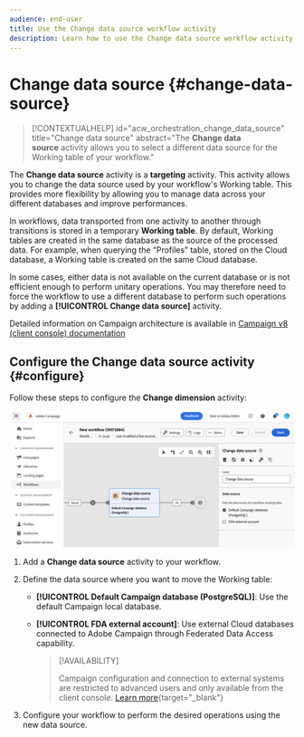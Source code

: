 ```yaml
---
audience: end-user
title: Use the Change data source workflow activity
description: Learn how to use the Change data source workflow activity
---
```

# Change data source {#change-data-source}

>[!CONTEXTUALHELP]
>id="acw_orchestration_change_data_source"
>title="Change data source"
>abstract="The **Change data source** activity allows you to select a different data source for the Working table of your workflow."

The **Change data source** activity is a **targeting** activity. This activity allows you to change the data source used by your workflow's Working table. This provides more flexibility by allowing you to manage data across your different databases and improve performances.

In workflows, data transported from one activity to another through transitions is stored in a temporary **Working table**. By default, Working tables are created in the same database as the source of the processed data. For example, when querying the “Profiles” table, stored on the Cloud database, a Working table is created on the same Cloud database.

In some cases, either data is not available on the current database or is not efficient enough to perform unitary operations. You may therefore need to force the workflow to use a different database to perform such operations by adding a **[!UICONTROL Change data source]** activity.

Detailed information on Campaign architecture is available in [Campaign v8 (client console) documentation](https://experienceleague.adobe.com/docs/campaign/campaign-v8/config/architecture/architecture.html)

<!--

Let's say you want to send to your  VIP customers a unique offer code that they can redeem on your online store. To do this, you need to:

1. Query VIP customers on the "Profiles" table located on the Cloud database,
1. Retrieve an offer code for each targeted profile through API calls,
1. Update each profile with the assigned offer code,
1. Send an email to the profiles with their offer code.

In this situation, it is recommended to execute the offer code assignment operation on the local database, which is better suited for unitary operations. To do this, you need to add a **[!UICONTROL Change data source]** activity before the operation in order to execute it on the Campaign local database.

Before executing the operation, the working table is copied to the local database so that the operation can run there. Once done, the system detects that the profiles that we want to update are on another location. The data is therefore automatically copied back to the Cloud database where the "Profiles" table is located.
-->

## Configure the Change data source activity {#configure}

Follow these steps to configure the **Change dimension** activity:

![](../assets/workflow-change-data-source-add.png)

1. Add a **Change data source** activity to your workflow.

1. Define the data source where you want to move the Working table:

   * **[!UICONTROL Default Campaign database (PostgreSQL)]**: Use the default Campaign local database.
   * **[!UICONTROL FDA external account]**: Use external Cloud databases connected to Adobe Campaign through Federated Data Access capability.

      >[!AVAILABILITY]
      >
      >Campaign configuration and connection to external systems are restricted to advanced users and only available from the client console. [Learn more](https://experienceleague.adobe.com/docs/campaign/campaign-v8/connect/fda.html){target="_blank"}

1. Configure your workflow to perform the desired operations using the new data source.

<!--
## Example {#example}

The workflow belows illustrates the use case detailed earlier, i.e. sending VIP customers offer codes that they can redeem on our online store.

-->
